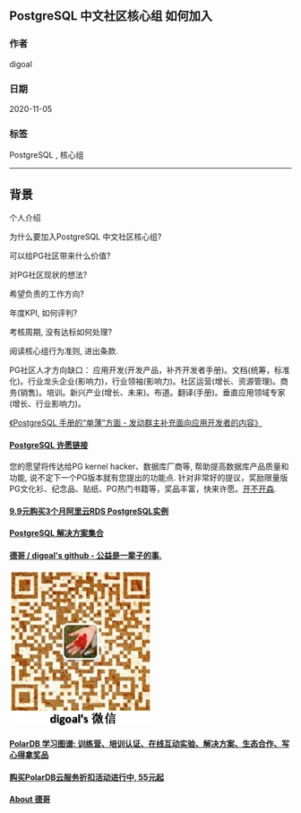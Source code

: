 ## PostgreSQL 中文社区核心组 如何加入               
                    
### 作者                    
digoal                    
                    
### 日期                    
2020-11-05                    
                    
### 标签                    
PostgreSQL , 核心组                 
                    
----                    
                    
## 背景            
个人介绍      
    
为什么要加入PostgreSQL 中文社区核心组?     
    
可以给PG社区带来什么价值?     
    
对PG社区现状的想法?     
    
希望负责的工作方向?     
    
年度KPI, 如何评判?     
    
考核周期, 没有达标如何处理?        
    
阅读核心组行为准则, 进出条款.    
  
PG社区人才方向缺口： 应用开发(开发产品，补齐开发者手册)。文档(统筹，标准化)。行业龙头企业(影响力)，行业领袖(影响力)。社区运营(增长、资源管理)。商务(销售)。培训。新兴产业(增长、未来)。布道。翻译(手册)。垂直应用领域专家(增长、行业影响力)。    
  
[《PostgreSQL 手册的“单薄”方面 - 发动群主补充面向应用开发者的内容》](../202010/20201031_06.md)  
    
    
  
#### [PostgreSQL 许愿链接](https://github.com/digoal/blog/issues/76 "269ac3d1c492e938c0191101c7238216")
您的愿望将传达给PG kernel hacker、数据库厂商等, 帮助提高数据库产品质量和功能, 说不定下一个PG版本就有您提出的功能点. 针对非常好的提议，奖励限量版PG文化衫、纪念品、贴纸、PG热门书籍等，奖品丰富，快来许愿。[开不开森](https://github.com/digoal/blog/issues/76 "269ac3d1c492e938c0191101c7238216").  
  
  
#### [9.9元购买3个月阿里云RDS PostgreSQL实例](https://www.aliyun.com/database/postgresqlactivity "57258f76c37864c6e6d23383d05714ea")
  
  
#### [PostgreSQL 解决方案集合](https://yq.aliyun.com/topic/118 "40cff096e9ed7122c512b35d8561d9c8")
  
  
#### [德哥 / digoal's github - 公益是一辈子的事.](https://github.com/digoal/blog/blob/master/README.md "22709685feb7cab07d30f30387f0a9ae")
  
  
![digoal's wechat](../pic/digoal_weixin.jpg "f7ad92eeba24523fd47a6e1a0e691b59")
  
  
#### [PolarDB 学习图谱: 训练营、培训认证、在线互动实验、解决方案、生态合作、写心得拿奖品](https://www.aliyun.com/database/openpolardb/activity "8642f60e04ed0c814bf9cb9677976bd4")
  
  
#### [购买PolarDB云服务折扣活动进行中, 55元起](https://www.aliyun.com/activity/new/polardb-yunparter?userCode=bsb3t4al "e0495c413bedacabb75ff1e880be465a")
  
  
#### [About 德哥](https://github.com/digoal/blog/blob/master/me/readme.md "a37735981e7704886ffd590565582dd0")
  
